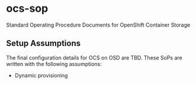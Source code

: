 # ocs-sop
Standard Operating Procedure Documents for OpenShift Container Storage

## Setup Assumptions
The final configuration details for OCS on OSD are TBD. These SoPs are written with the following assumptions:


  * Dynamic provisioning
  
